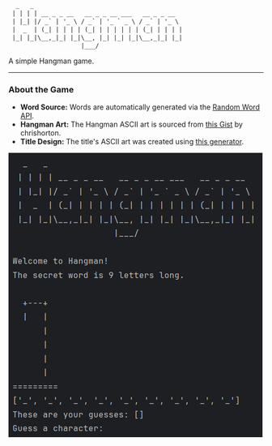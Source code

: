 ```
  _   _                                         
 | | | | __ _ _ __   __ _ _ __ ___   __ _ _ __  
 | |_| |/ _` | '_ \ / _` | '_ ` _ \ / _` | '_ \ 
 |  _  | (_| | | | | (_| | | | | | | (_| | | | |
 |_| |_|\__,_|_| |_|\__, |_| |_| |_|\__,_|_| |_|
                    |___/               
```
A simple Hangman game.

-----

### About the Game

  * **Word Source:** Words are automatically generated via the [Random Word API](https://random-word-api.herokuapp.com).
  * **Hangman Art:** The Hangman ASCII art is sourced from [this Gist](https://gist.github.com/chrishorton/8510732aa9a80a03c829b09f12e20d9c) by chrishorton.
  * **Title Design:** The title's ASCII art was created using [this generator](https://budavariam.github.io/asciiart-text/).

![Screenshot des Spiels](Screenshot.png)
